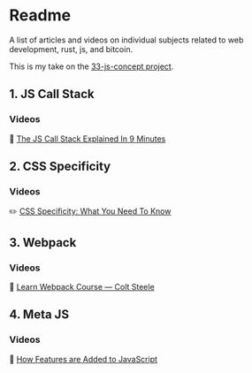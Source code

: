 # Readme

A list of articles and videos on individual subjects related to web development, rust, js, and bitcoin.

This is my take on the [33-js-concept project](https://github.com/leonardomso/33-js-concepts).

## 1. JS Call Stack

### Videos

📼 [The JS Call Stack Explained In 9 Minutes](https://www.youtube.com/watch?v=W8AeMrVtFLY)

## 2. CSS Specificity

### Videos

✏️ [CSS Specificity: What You Need To Know](https://www.youtube.com/watch?v=5Jpu2YrqzN0)

## 3. Webpack

### Videos

📖 [Learn Webpack Course — Colt Steele](https://www.youtube.com/playlist?list=PLblA84xge2_zwxh3XJqy6UVxS60YdusY8)

## 4. Meta JS

### Videos

📼 [How Features are Added to JavaScript](https://www.youtube.com/watch?v=uBzjdTiCSNk)
